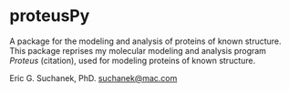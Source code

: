 # proteusPy
A package for the modeling and analysis of proteins of known structure.
This package reprises my molecular modeling and analysis program *Proteus* (citation), used for modeling proteins of known structure.

Eric G. Suchanek, PhD.
suchanek@mac.com

